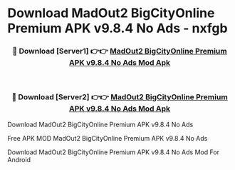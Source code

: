 # Download MadOut2 BigCityOnline Premium APK v9.8.4 No Ads - nxfgb



<div align="center">
<h3>🔴 Download [Server1] 👉👉 <a href="https://momento.my/?title=MadOut2_BigCityOnline_Premium_APK_v9.8.4_No_Ads">MadOut2 BigCityOnline Premium APK v9.8.4 No Ads Mod Apk</a></h3><br>

<h3>🔴 Download [Server2] 👉👉 <a href="https://momento.my/?title=MadOut2_BigCityOnline_Premium_APK_v9.8.4_No_Ads">MadOut2 BigCityOnline Premium APK v9.8.4 No Ads Mod Apk</a></h3>
</div>



Download MadOut2 BigCityOnline Premium APK v9.8.4 No Ads 

Free APK MOD MadOut2 BigCityOnline Premium APK v9.8.4 No Ads 

Download MadOut2 BigCityOnline Premium APK v9.8.4 No Ads Mod For Android
